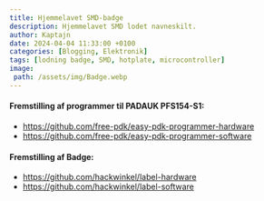 ```yaml
---
title: Hjemmelavet SMD-badge
description: Hjemmelavet SMD lodet navneskilt.
author: Kaptajn
date: 2024-04-04 11:33:00 +0100
categories: [Blogging, Elektronik]
tags: [lodning badge, SMD, hotplate, microcontroller]
image:
 path: /assets/img/Badge.webp
---
```


#### Fremstilling af programmer til PADAUK PFS154-S1:

* <https://github.com/free-pdk/easy-pdk-programmer-hardware>
* <https://github.com/free-pdk/easy-pdk-programmer-software>

#### Fremstilling af Badge:

* <https://github.com/hackwinkel/label-hardware>
* <https://github.com/hackwinkel/label-software>

